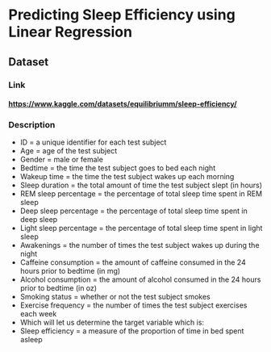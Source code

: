 # Predicting Sleep Efficiency using Linear Regression
## Dataset
### Link
#### https://www.kaggle.com/datasets/equilibriumm/sleep-efficiency/

### Description

* ID = a unique identifier for each test subject
* Age = age of the test subject
* Gender = male or female
* Bedtime = the time the test subject goes to bed each night
* Wakeup time = the time the test subject wakes up each morning
* Sleep duration = the total amount of time the test subject slept (in hours)
* REM sleep percentage = the percentage of total sleep time spent in REM sleep
* Deep sleep percentage = the percentage of total sleep time spent in deep sleep
* Light sleep percentage = the percentage of total sleep time spent in light sleep
* Awakenings = the number of times the test subject wakes up during the night
* Caffeine consumption = the amount of caffeine consumed in the 24 hours prior to bedtime (in mg)
* Alcohol consumption = the amount of alcohol consumed in the 24 hours prior to bedtime (in oz)
* Smoking status = whether or not the test subject smokes
* Exercise frequency = the number of times the test subject exercises each week
* Which will let us determine the target variable which is:
* Sleep efficiency = a measure of the proportion of time in bed spent asleep